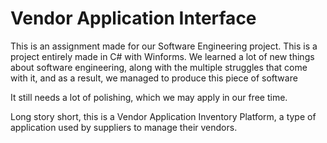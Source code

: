 # Vendor Application Interface
This is an assignment made for our Software Engineering project.
This is a project entirely made in C# with Winforms. We learned a lot of new things about software engineering, along with the multiple struggles that come with it, and as a result, we managed to produce this piece of software

It still needs a lot of polishing, which we may apply in our free time. 

Long story short, this is a Vendor Application Inventory Platform, a type of application used by suppliers to manage their vendors.
